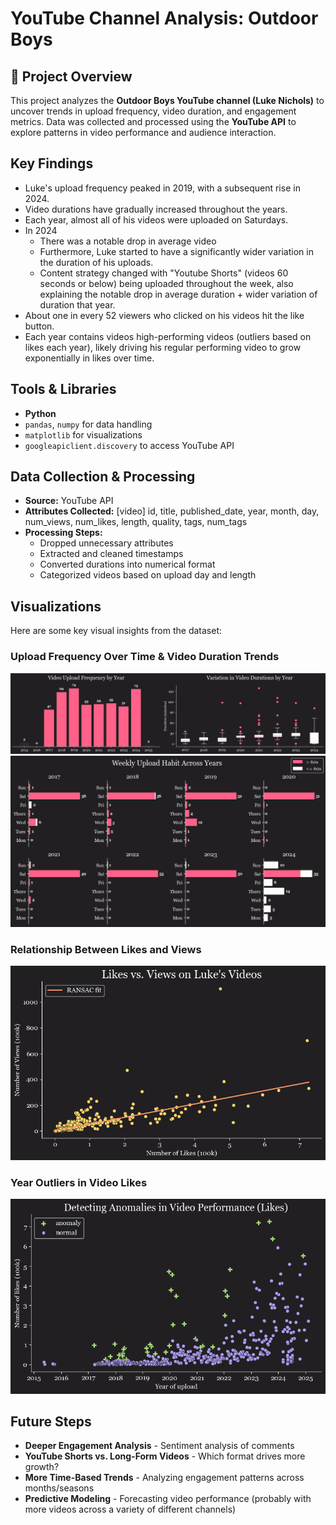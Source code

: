 

# **YouTube Channel Analysis: Outdoor Boys**  

## **📌 Project Overview**  
This project analyzes the **Outdoor Boys YouTube channel (Luke Nichols)** to uncover trends in upload frequency, video duration, and engagement metrics. Data was collected and processed using the **YouTube API** to explore patterns in video performance and audience interaction.  

## **Key Findings**
- Luke's upload frequency peaked in 2019, with a subsequent rise in 2024.
- Video durations have gradually increased throughout the years.
- Each year, almost all of his videos were uploaded on Saturdays.
- In 2024
    - There was a notable drop in average video
    - Furthermore, Luke started to have a significantly wider variation in the duration of his uploads.
    - Content strategy changed with "Youtube Shorts" (videos 60 seconds or below) being uploaded throughout the week, also explaining the notable drop in average duration + wider variation of duration that year.
- About one in every 52 viewers who clicked on his videos hit the like button.
- Each year contains videos high-performing videos (outliers based on likes each year), likely driving his regular performing video to grow exponentially in likes over time.

## **Tools & Libraries**  
- **Python**  
- `pandas`, `numpy` for data handling  
- `matplotlib` for visualizations  
- `googleapiclient.discovery` to access YouTube API

## **Data Collection & Processing**  
- **Source:** YouTube API  
- **Attributes Collected:** [video]  id, title, published_date, year, month, day, num_views,
       num_likes, length, quality, tags, num_tags  
- **Processing Steps:**
  - Dropped unnecessary attributes
  - Extracted and cleaned timestamps  
  - Converted durations into numerical format  
  - Categorized videos based on upload day and length

## **Visualizations**  
Here are some key visual insights from the dataset:  

### **Upload Frequency Over Time & Video Duration Trends**  
![Upload Frequency Over Time & Video Duration Trends](graphs/frequency_duration.png)  
![Upload Frequency Over Time & Video Duration Trends](graphs/weekly_upload.png)  

### **Relationship Between Likes and Views**  
![Engagement vs. Video Length](graphs/likes_views.png)  

### **Year Outliers in Video Likes**  
![Outlier Highlighted](graphs/anomalies.png)  

## **Future Steps**  
- **Deeper Engagement Analysis** - Sentiment analysis of comments  
- **YouTube Shorts vs. Long-Form Videos** - Which format drives more growth?  
- **More Time-Based Trends** - Analyzing engagement patterns across months/seasons  
- **Predictive Modeling** - Forecasting video performance (probably with more videos across a variety of different channels)